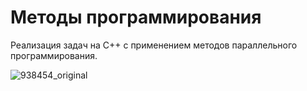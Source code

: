 # Методы программирования
Реализация задач на C++ с применением методов параллельного программирования.

![938454_original](https://user-images.githubusercontent.com/113638355/222832905-73897464-b250-45d0-9664-431c15c35396.gif)

